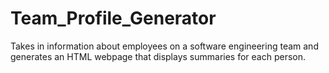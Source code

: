 # Team_Profile_Generator
Takes in information about employees on a software engineering team and generates an HTML webpage that displays summaries for each person.
